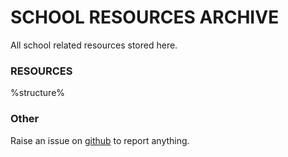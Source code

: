 # SCHOOL RESOURCES ARCHIVE

All school related resources stored here.

### RESOURCES

%structure%

### Other
Raise an issue on [github](https://github.com/sujaldev/school) to report anything.
